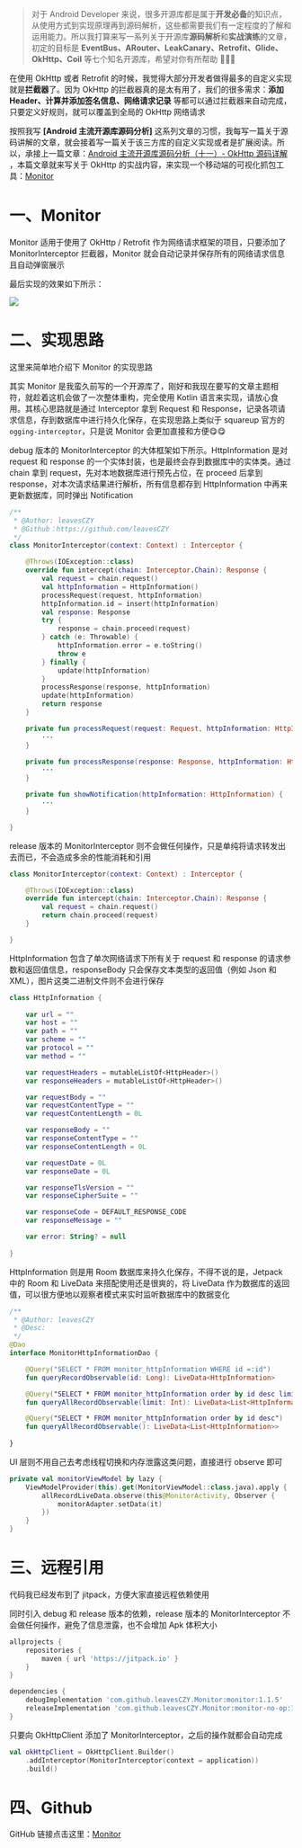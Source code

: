> 对于 Android Developer 来说，很多开源库都是属于**开发必备**的知识点，从使用方式到实现原理再到源码解析，这些都需要我们有一定程度的了解和运用能力。所以我打算来写一系列关于开源库**源码解析**和**实战演练**的文章，初定的目标是 **EventBus、ARouter、LeakCanary、Retrofit、Glide、OkHttp、Coil** 等七个知名开源库，希望对你有所帮助 🤣🤣🤣

在使用 OkHttp 或者 Retrofit 的时候，我觉得大部分开发者做得最多的自定义实现就是**拦截器**了。因为 OkHttp 的拦截器真的是太有用了，我们的很多需求：**添加 Header、计算并添加签名信息、网络请求记录** 等都可以通过拦截器来自动完成，只要定义好规则，就可以覆盖到全局的 OkHttp 网络请求

按照我写 **[Android 主流开源库源码分析]** 这系列文章的习惯，我每写一篇关于源码讲解的文章，就会接着写一篇关于该三方库的自定义实现或者是扩展阅读。所以，承接上一篇文章：[Android 主流开源库源码分析（十一）- OkHttp 源码详解](https://juejin.im/post/6895369745445748749)  ，本篇文章就来写关于 OkHttp 的实战内容，来实现一个移动端的可视化抓包工具：[Monitor](https://github.com/leavesCZY/Monitor)

# 一、Monitor 

Monitor 适用于使用了 OkHttp / Retrofit 作为网络请求框架的项目，只要添加了 MonitorInterceptor 拦截器，Monitor 就会自动记录并保存所有的网络请求信息且自动弹窗展示

最后实现的效果如下所示：

![](https://p3-juejin.byteimg.com/tos-cn-i-k3u1fbpfcp/20c54fb3d67f46f682c0758d71cee67b~tplv-k3u1fbpfcp-zoom-1.image)

# 二、实现思路

这里来简单地介绍下 Monitor 的实现思路

其实 Monitor 是我蛮久前写的一个开源库了，刚好和我现在要写的文章主题相符，就趁着这机会做了一次整体重构，完全使用 Kotlin 语言来实现，请放心食用。其核心思路就是通过 Interceptor 拿到 Request 和 Response，记录各项请求信息，存到数据库中进行持久化保存，在实现思路上类似于 squareup 官方的`ogging-interceptor`，只是说 Monitor 会更加直接和方便😋😋

debug 版本的 MonitorInterceptor 的大体框架如下所示。HttpInformation 是对 request 和 response 的一个实体封装，也是最终会存到数据库中的实体类。通过 chain 拿到 request，先对本地数据库进行预先占位，在 proceed 后拿到 response，对本次请求结果进行解析，所有信息都存到 HttpInformation 中再来更新数据库，同时弹出 Notification

```kotlin
/**
 * @Author: leavesCZY
 * @Github：https://github.com/leavesCZY
 */
class MonitorInterceptor(context: Context) : Interceptor {

    @Throws(IOException::class)
    override fun intercept(chain: Interceptor.Chain): Response {
        val request = chain.request()
        val httpInformation = HttpInformation()
        processRequest(request, httpInformation)
        httpInformation.id = insert(httpInformation)
        val response: Response
        try {
            response = chain.proceed(request)
        } catch (e: Throwable) {
            httpInformation.error = e.toString()
            throw e
        } finally {
            update(httpInformation)
        }
        processResponse(response, httpInformation)
        update(httpInformation)
        return response
    }

    private fun processRequest(request: Request, httpInformation: HttpInformation) {
        ···
    }

    private fun processResponse(response: Response, httpInformation: HttpInformation) {
        ···
    }

    private fun showNotification(httpInformation: HttpInformation) {
        ···
    }

}
```

release 版本的 MonitorInterceptor 则不会做任何操作，只是单纯将请求转发出去而已，不会造成多余的性能消耗和引用

```kotlin
class MonitorInterceptor(context: Context) : Interceptor {

    @Throws(IOException::class)
    override fun intercept(chain: Interceptor.Chain): Response {
        val request = chain.request()
        return chain.proceed(request)
    }

}
```

HttpInformation 包含了单次网络请求下所有关于 request 和 response 的请求参数和返回值信息，responseBody 只会保存文本类型的返回值（例如 Json 和 XML），图片这类二进制文件则不会进行保存

```kotlin
class HttpInformation {
    
    var url = ""
    var host = ""
    var path = ""
    var scheme = ""
    var protocol = ""
    var method = ""

    var requestHeaders = mutableListOf<HttpHeader>()
    var responseHeaders = mutableListOf<HttpHeader>()

    var requestBody = ""
    var requestContentType = ""
    var requestContentLength = 0L

    var responseBody = ""
    var responseContentType = ""
    var responseContentLength = 0L

    var requestDate = 0L
    var responseDate = 0L

    var responseTlsVersion = ""
    var responseCipherSuite = ""

    var responseCode = DEFAULT_RESPONSE_CODE
    var responseMessage = ""

    var error: String? = null
    
}
```

HttpInformation 则是用 Room 数据库来持久化保存，不得不说的是，Jetpack 中的 Room 和 LiveData 来搭配使用还是很爽的，将 LiveData 作为数据库的返回值，可以很方便地以观察者模式来实时监听数据库中的数据变化

```kotlin
/**
 * @Author: leavesCZY
 * @Desc:
 */
@Dao
interface MonitorHttpInformationDao {

    @Query("SELECT * FROM monitor_httpInformation WHERE id =:id")
    fun queryRecordObservable(id: Long): LiveData<HttpInformation>

    @Query("SELECT * FROM monitor_httpInformation order by id desc limit :limit")
    fun queryAllRecordObservable(limit: Int): LiveData<List<HttpInformation>>

    @Query("SELECT * FROM monitor_httpInformation order by id desc")
    fun queryAllRecordObservable(): LiveData<List<HttpInformation>>
    
}
```

UI 层则不用自己去考虑线程切换和内存泄露这类问题，直接进行 observe 即可

```kotlin
private val monitorViewModel by lazy {
    ViewModelProvider(this).get(MonitorViewModel::class.java).apply {
        allRecordLiveData.observe(this@MonitorActivity, Observer {
            monitorAdapter.setData(it)
        })
    }
}
```

# 三、远程引用

代码我已经发布到了 jitpack，方便大家直接远程依赖使用

同时引入 debug 和 release 版本的依赖，release 版本的 MonitorInterceptor 不会做任何操作，避免了信息泄露，也不会增加 Apk 体积大小

```groovy
allprojects {
    repositories {
        maven { url 'https://jitpack.io' }
    }
}

dependencies {
    debugImplementation 'com.github.leavesCZY.Monitor:monitor:1.1.5'
    releaseImplementation 'com.github.leavesCZY.Monitor:monitor-no-op:1.1.5'
}
```

只要向 OkHttpClient 添加了 MonitorInterceptor，之后的操作就都会自动完成

```kotlin
val okHttpClient = OkHttpClient.Builder()
    .addInterceptor(MonitorInterceptor(context = application))
    .build()
```

# 四、Github

GitHub 链接点击这里：[Monitor](https://github.com/leavesCZY/Monitor)